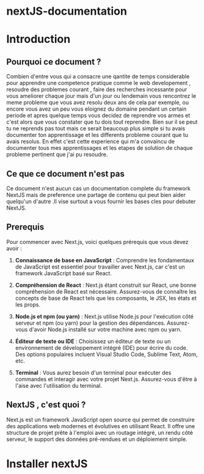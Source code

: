 # nextJS-documentation

# Introduction
## Pourquoi ce document ?
Combien d'entre  vous qui a consacre une qantite de temps considerable pour apprendre une competence pratique comme le web developement , resoudre des problemes courant , faire des recherches incessante pour vous ameliorer chaque jour mais d'un jour ou lendemain vous rencontrez le meme probleme que vous avez resolu deux ans de cela par exemple, ou encore vous avez un peu vous eloignez du domaine pendant un certain periode et apres quelque temps vous decidez de reprendre vos armes et c'est alors que vous constater que tu dois tout reprendre. Bien sur il se peut tu ne reprends pas tout mais ce serait beaucoup plus simple si tu avais documenter ton apprentissage et les differents probleme courant que tu avais resolus. En effet c'est cette experience qui m'a convaincu de documenter tous mes apprentissages et les etapes de solution de chaque probleme pertinent que j'ai pu resoudre.

## Ce que ce document n'est pas 
Ce document n'est aucun cas un documentation complete du framework NextJS mais de preference une partage de contenu qui peut bien aider quelqu'un d'autre .Il vise surtout a vous fournir les bases cles pour debuter NextJS.

## Prerequis 
Pour commencer avec Next.js, voici quelques prérequis que vous devez avoir :

1. **Connaissance de base en JavaScript** : Comprendre les fondamentaux de JavaScript est essentiel pour travailler avec Next.js, car c'est un framework JavaScript basé sur React.

2. **Compréhension de React** : Next.js étant construit sur React, une bonne compréhension de React est nécessaire. Assurez-vous de connaître les concepts de base de React tels que les composants, le JSX, les états et les props.

3. **Node.js et npm (ou yarn)** : Next.js utilise Node.js pour l'exécution côté serveur et npm (ou yarn) pour la gestion des dépendances. Assurez-vous d'avoir Node.js installé sur votre machine avec npm ou yarn.

4. **Éditeur de texte ou IDE** : Choisissez un éditeur de texte ou un environnement de développement intégré (IDE) pour écrire du code. Des options populaires incluent Visual Studio Code, Sublime Text, Atom, etc.

5. **Terminal** : Vous aurez besoin d'un terminal pour exécuter des commandes et interagir avec votre projet Next.js. Assurez-vous d'être à l'aise avec l'utilisation du terminal.


## NextJS , c'est quoi ?
Next.js est un framework JavaScript open source qui permet de construire des applications web modernes et évolutives en utilisant React. Il offre une structure de projet prête à l'emploi avec un routage intégré, un rendu côté serveur, le support des données pré-rendues et un déploiement simple.

# Installer nextJS


